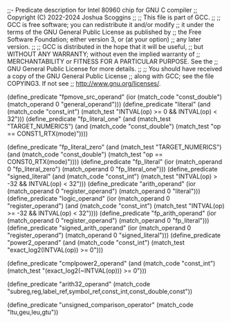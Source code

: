 ;;- Predicate description for Intel 80960 chip for GNU C compiler
;;   Copyright (C) 2022-2024 Joshua Scoggins
;;
;; This file is part of GCC.
;;
;; GCC is free software; you can redistribute it and/or modify
;; it under the terms of the GNU General Public License as published by
;; the Free Software Foundation; either version 3, or (at your option)
;; any later version.
;;
;; GCC is distributed in the hope that it will be useful,
;; but WITHOUT ANY WARRANTY; without even the implied warranty of
;; MERCHANTABILITY or FITNESS FOR A PARTICULAR PURPOSE.  See the
;; GNU General Public License for more details.
;;
;; You should have received a copy of the GNU General Public License
;; along with GCC; see the file COPYING3.  If not see
;; <http://www.gnu.org/licenses/>.

(define_predicate "fpmove_src_operand"
    (ior (match_code "const_double")
         (match_operand 0 "general_operand")))
(define_predicate "literal"
    (and (match_code "const_int")
         (match_test "INTVAL(op) >= 0 && INTVAL(op) < 32")))
(define_predicate "fp_literal_one"
    (and (match_test "TARGET_NUMERICS")
         (and (match_code "const_double")
              (match_test "op == CONST1_RTX(mode)"))))

(define_predicate "fp_literal_zero"
    (and (match_test "TARGET_NUMERICS")
         (and (match_code "const_double")
              (match_test "op == CONST0_RTX(mode)"))))
(define_predicate "fp_literal"
    (ior (match_operand 0 "fp_literal_zero")
         (match_operand 0 "fp_literal_one")))
 (define_predicate "signed_literal"
    (and (match_code "const_int")
         (match_test "INTVAL(op) > -32 && INTVAL(op) < 32")))
(define_predicate "arith_operand"
    (ior (match_operand 0 "register_operand")
         (match_operand 0 "literal")))
(define_predicate "logic_operand"
    (ior (match_operand 0 "register_operand")
         (and (match_code "const_int")
              (match_test "INTVAL(op) >= -32 && INTVAL(op) < 32"))))
(define_predicate "fp_arith_operand"
    (ior (match_operand 0 "register_operand")
         (match_operand 0 "fp_literal")))
(define_predicate "signed_arith_operand"
    (ior (match_operand 0 "register_operand")
         (match_operand 0 "signed_literal")))
(define_predicate "power2_operand"
    (and (match_code "const_int")
         (match_test "exact_log2(INTVAL(op)) >= 0")))

(define_predicate "cmplpower2_operand"
    (and (match_code "const_int")
         (match_test "(exact_log2(~INTVAL(op))) >= 0")))

(define_predicate "arith32_operand"
     (match_code "subreg,reg,label_ref,symbol_ref,const_int,const_double,const"))

(define_predicate "unsigned_comparison_operator"
     (match_code "ltu,geu,leu,gtu"))
